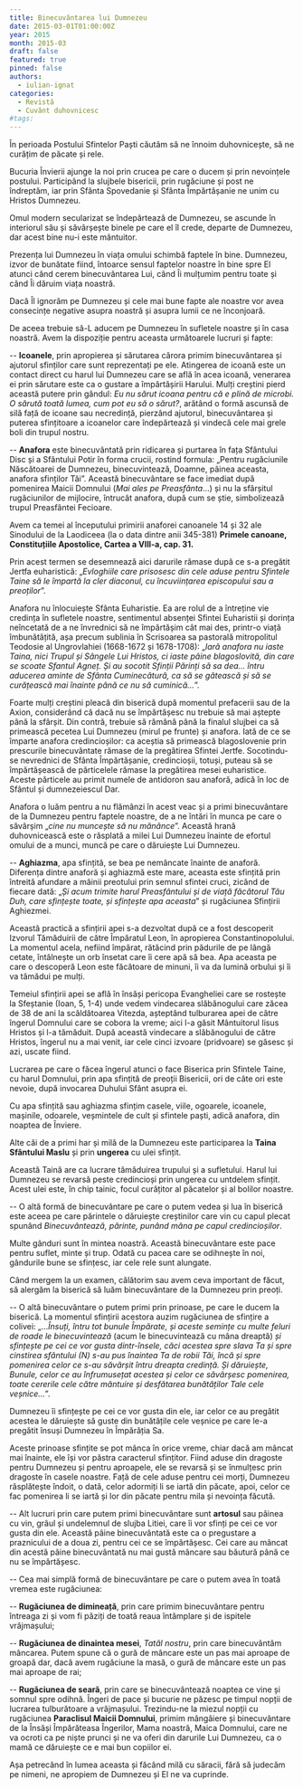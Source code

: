 ```yaml
---
title: Binecuvântarea lui Dumnezeu
date: 2015-03-01T01:00:00Z
year: 2015
month: 2015-03
draft: false
featured: true
pinned: false
authors: 
  - iulian-ignat
categories:
  - Revistă
  - Cuvânt duhovnicesc
#tags:
---
```

În perioada Postului Sfintelor Paști căutăm să ne înnoim duhovnicește, să ne curățim de păcate și rele. 

Bucuria Învierii ajunge la noi prin crucea pe care o ducem și prin nevoințele postului. Participând la slujbele bisericii, prin rugăciune și post ne îndreptăm, iar prin Sfânta Spovedanie și Sfânta Împărtășanie ne unim cu Hristos Dumnezeu. 

Omul modern secularizat se îndepărtează de Dumnezeu, se ascunde în interiorul său și săvârșește binele pe care el îl crede, departe de Dumnezeu, dar acest bine nu-i este mântuitor. 

Prezența lui Dumnezeu în viața omului schimbă faptele în bine. Dumnezeu, izvor de bunătate fiind, întoarce sensul faptelor noastre în bine spre El atunci când cerem binecuvântarea Lui, când Îi mulțumim pentru toate și când Îi dăruim viața noastră. 

Dacă Îl ignorăm pe Dumnezeu și cele mai bune fapte ale noastre vor avea consecințe negative asupra noastră și asupra lumii ce ne înconjoară. 

De aceea trebuie să-L aducem pe Dumnezeu în sufletele noastre și în casa noastră. Avem la dispoziție pentru aceasta următoarele lucruri și fapte: 

-- **Icoanele**, prin apropierea și sărutarea cărora primim binecuvântarea și ajutorul sfinților care sunt reprezentați pe ele. Atingerea de icoană este un contact direct cu harul lui Dumnezeu care se află în acea icoană, venerarea ei prin sărutare este ca o gustare a împărtășirii Harului. Mulți creștini pierd această putere prin gândul: _Eu nu sărut icoana pentru că e plină de microbi. O sărută toată lumea, cum pot eu să o sărut?_, arătând o formă ascunsă de silă față de icoane sau necredință, pierzând ajutorul, binecuvântarea și puterea sfințitoare a icoanelor care îndepărtează și vindecă cele mai grele boli din trupul nostru. 

-- **Anafora** este binecuvântată prin ridicarea și purtarea în fața Sfântului Disc și a Sfântului Potir în forma crucii, rostind formula: „Pentru rugăciunile Născătoarei de Dumnezeu, binecuvintează, Doamne, pâinea aceasta, anafora sfinților Tăi”. Această binecuvântare se face imediat după pomenirea Maicii Domnului (_Mai ales pe Preasfânta_…) și nu la sfârșitul rugăciunilor de mijlocire, întrucât anafora, după cum se știe, simbolizează trupul Preasfântei Fecioare. 
 
Avem ca temei al începutului primirii anaforei canoanele 14 și 32 ale Sinodului de la Laodiceea (la o data dintre anii 345-381) **Primele canoane, Constituțiile Apostolice, Cartea a VIII-a, cap. 31.** 

Prin acest termen se desemnează aici darurile rămase după ce s-a pregătit Jertfa euharistică: „_Evloghiile care prisosesc din cele aduse pentru Sfintele Taine să le împartă la cler diaconul, cu încuviințarea episcopului sau a preoților_”. 

Anafora nu înlocuiește Sfânta Euharistie. Ea are rolul de a întreține vie credința în sufletele noastre, sentimentul absenței Sfintei Euharistii și dorința neîncetată de a ne învrednici să ne împărtășim cât mai des, printr-o viață îmbunătățită, așa precum sublinia în Scrisoarea sa pastorală mitropolitul Teodosie al Ungrovlahiei (1668-1672 și 1678-1708): „_Iară anafora nu iaste Taina, nici Trupul și Sângele Lui Hristos, ci iaste pâine blagoslovită, din care se scoate Sfantul Agneț. Și au socotit Sfinții Părinți să sa dea… întru aducerea aminte de Sfânta Cuminecătură, ca să se gătească și să se curățească mai înainte până ce nu să cuminică…_”. 

Foarte mulți creștini pleacă din biserică după momentul prefacerii sau de la Axion, considerând că dacă nu se împărtășesc nu trebuie să mai aștepte până la sfârșit. Din contră, trebuie să rămână până la finalul slujbei ca să primească pecetea Lui Dumnezeu (mirul pe frunte) și anafora. Iată de ce se împarte anafora credincioșilor: ca aceștia să primească blagoslovenie prin prescurile binecuvântate rămase de la pregătirea Sfintei Jertfe. Socotindu-se nevrednici de Sfânta Împărtășanie, credincioșii, totuși, puteau să se împărtășească de părticelele rămase la pregătirea mesei euharistice. Aceste părticele au primit numele de antidoron sau anaforă, adică în loc de Sfântul și dumnezeiescul Dar. 

Anafora o luăm pentru a nu flămânzi în acest veac și a primi binecuvântare de la Dumnezeu pentru faptele noastre, de a ne întări în munca pe care o săvârșim „_cine nu muncește să nu mănânce_”. Această hrană duhovnicească este o răsplată a milei Lui Dumnezeu înainte de efortul omului de a munci, muncă pe care o dăruiește Lui Dumnezeu. 

-- **Aghiazma**, apa sfințită, se bea pe nemâncate înainte de anaforă. Diferența dintre anaforă și aghiazmă este mare, aceasta este sfințită prin întreită afundare a mâinii preotului prin semnul sfintei cruci, zicând de fiecare dată: „_Și acum trimite harul Preasfântului și de viață făcătorul Tău Duh, care sfințește toate, și sfințește apa aceasta_” și rugăciunea Sfințirii Aghiezmei. 

Această practică a sfințirii apei s-a dezvoltat după ce a fost descoperit Izvorul Tămăduirii de către Împăratul Leon, în apropierea Constantinopolului. La momentul acela, nefiind împărat, rătăcind prin pădurile de pe lângă cetate, întâlnește un orb însetat care îi cere apă să bea. Apa aceasta pe care o descoperă Leon este făcătoare de minuni, îi va da lumină orbului și îi va tămădui pe mulți. 

Temeiul sfințirii apei se află în însăși pericopa Evangheliei care se rostește la Sfeștanie (Ioan, 5, 1-4) unde vedem vindecarea slăbănogului care zăcea de 38 de ani la scăldătoarea Vitezda, așteptând tulburarea apei de către îngerul Domnului care se cobora la vreme; aici l-a găsit Mântuitorul Iisus Hristos și l-a tămăduit. După această vindecare a slăbănogului de către Hristos, îngerul nu a mai venit, iar cele cinci izvoare (pridvoare) se găsesc și azi, uscate fiind. 

Lucrarea pe care o făcea îngerul atunci o face Biserica prin Sfintele Taine, cu harul Domnului, prin apa sfințită de preoții Bisericii, ori de câte ori este nevoie, după invocarea Duhului Sfânt asupra ei. 

Cu apa sfințită sau aghiazma sfințim casele, viile, ogoarele, icoanele, mașinile, odoarele, veșmintele de cult și sfintele paști, adică anafora, din noaptea de Înviere. 

Alte căi de a primi har și milă de la Dumnezeu este participarea la **Taina Sfântului Maslu** și prin **ungerea** cu ulei sfințit. 

Această Taină are ca lucrare tămăduirea trupului și a sufletului. Harul lui Dumnezeu se revarsă peste credincioși prin ungerea cu untdelem sfințit. Acest ulei este, în chip tainic, focul curățitor al păcatelor și al bolilor noastre. 

-- O altă formă de binecuvântare pe care o putem vedea și lua în biserică este aceea pe care părintele o dăruiește creștinilor care vin cu capul plecat spunând _Binecuvântează, părinte, punând mâna pe capul credincioșilor_. 

Multe gânduri sunt în mintea noastră. Această binecuvântare este pace pentru suflet, minte și trup. Odată cu pacea care se odihnește în noi, gândurile bune se sfințesc, iar cele rele sunt alungate. 

Când mergem la un examen, călătorim sau avem ceva important de făcut, să alergăm la biserică să luăm binecuvântare de la Dumnezeu prin preoți. 

-- O altă binecuvântare o putem primi prin prinoase, pe care le ducem la biserică. La momentul sfințirii acestora auzim rugăciunea de sfințire a colivei: „…_Însuți, întru tot bunule Împărate, și aceste semințe cu multe feluri de roade le binecuvintează_ (acum le binecuvintează cu mâna dreaptă) _și sfințește pe cei ce vor gusta dintr-însele, căci acestea spre slava Ta și spre cinstirea sfântului (N) s-au pus înaintea Ta de robii Tăi, încă și spre pomenirea celor ce s-au săvârșit întru dreapta credință. Și dăruiește, Bunule, celor ce au înfrumusețat acestea și celor ce săvârșesc pomenirea, toate cererile cele către mântuire și desfătarea bunătăților Tale cele veșnice…_”. 

Dumnezeu îi sfințește pe cei ce vor gusta din ele, iar celor ce au pregătit acestea le dăruiește să guste din bunătățile cele veșnice pe care le-a pregătit însuși Dumnezeu în Împărăția Sa. 

Aceste prinoase sfințite se pot mânca în orice vreme, chiar dacă am mâncat mai înainte, ele își vor păstra caracterul sfințitor. Fiind aduse din dragoste pentru Dumnezeu și pentru aproapele, ele se revarsă și se înmulțesc prin dragoste în casele noastre. Față de cele aduse pentru cei morți, Dumnezeu răsplătește îndoit, o dată, celor adormiți li se iartă din păcate, apoi, celor ce fac pomenirea li se iartă și lor din păcate pentru mila și nevoința făcută. 

-- Alt lucruri prin care putem primi binecuvântare sunt **artosul** sau pâinea cu vin, grâul și undelemnul de slujba Litiei, care îi vor sfinți pe cei ce vor gusta din ele. Această pâine binecuvântată este ca o pregustare a praznicului de a doua zi, pentru cei ce se împărtășesc. Cei care au mâncat din acestă pâine binecuvântată nu mai gustă mâncare sau băutură până ce nu se împărtășesc.

-- Cea mai simplă formă de binecuvântare pe care o putem avea în toată vremea este rugăciunea: 

-- **Rugăciunea de dimineață**, prin care primim binecuvântare pentru întreaga zi și vom fi păziți de toată reaua întâmplare și de ispitele vrăjmașului;

-- **Rugăciunea de dinaintea mesei**, _Tatăl nostru_, prin care binecuvântăm mâncarea. Putem spune că o gură de mâncare este un pas mai aproape de groapă dar, dacă avem rugăciune la masă, o gură de mâncare este un pas mai aproape de rai; 

-- **Rugăciunea de seară**, prin care se binecuvântează noaptea ce vine și somnul spre odihnă. Îngeri de pace și bucurie ne păzesc pe timpul nopții de lucrarea tulburătoare a vrăjmașului. Trezindu-ne la miezul nopții cu rugăciunea **Paraclisul Maicii Domnului**, primim mângâiere și binecuvântare de la Însăși Împărăteasa Îngerilor, Mama noastră, Maica Domnului, care ne va ocroti ca pe niște prunci și ne va oferi din darurile Lui Dumnezeu, ca o mamă ce dăruiește ce e mai bun copiilor ei. 
 
Așa petrecând în lumea aceasta și făcând milă cu săracii, fără să judecăm pe nimeni, ne apropiem de Dumnezeu și El ne va cuprinde.